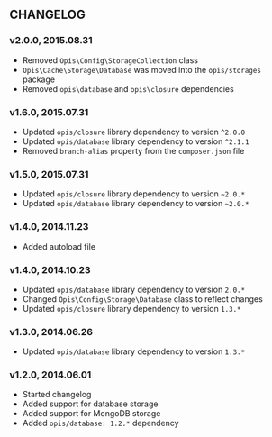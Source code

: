 CHANGELOG
-------------
### v2.0.0, 2015.08.31

* Removed `Opis\Config\StorageCollection` class
* `Opis\Cache\Storage\Database` was moved into the `opis/storages` package
* Removed `opis\database` and `opis\closure` dependencies

### v1.6.0, 2015.07.31

* Updated `opis/closure` library dependency to version `^2.0.0`
* Updated `opis/database` library dependency to version `^2.1.1`
* Removed `branch-alias` property from the `composer.json` file

### v1.5.0, 2015.07.31

* Updated `opis/closure` library dependency to version `~2.0.*`
* Updated `opis/database` library dependency to version `~2.0.*`

### v1.4.0, 2014.11.23

* Added autoload file

### v1.4.0, 2014.10.23

* Updated `opis/database` library dependency to version `2.0.*`
* Changed `Opis\Config\Storage\Database` class to reflect changes
* Updated `opis/closure` library dependency to version `1.3.*`

### v1.3.0, 2014.06.26

* Updated `opis/database` library dependency to version `1.3.*`

### v1.2.0, 2014.06.01

* Started changelog
* Added support for database storage
* Added support for MongoDB storage
* Added `opis/database: 1.2.*` dependency
